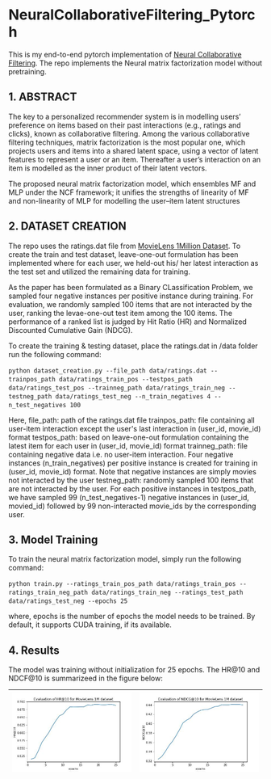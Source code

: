 # NeuralCollaborativeFiltering_Pytorch
This is my end-to-end pytorch implementation of [Neural Collaborative Filtering](https://arxiv.org/abs/1708.05031). The repo implements the  Neural matrix factorization model without pretraining.

## 1. ABSTRACT

The key to a personalized recommender system is in modelling users’ preference on items based on their past interactions (e.g., ratings and clicks), known as collaborative filtering. Among the various collaborative filtering techniques, matrix factorization is the most popular one, which projects users and items into a shared latent space, using a vector of latent features to represent a user or an item. Thereafter a user’s interaction on an item is modelled as the inner product of their latent vectors.

The proposed neural matrix factorization model, which ensembles MF and MLP under the NCF framework; it unifies the strengths of linearity of MF and non-linearity of MLP for modelling the user–item latent structures


## 2. DATASET CREATION

The repo uses the ratings.dat file from [MovieLens 1Million Dataset](https://grouplens.org/datasets/movielens/1m/). To create the train and test dataset, leave-one-out formulation has been implemented where for each user, we held-out his/ her latest interaction as the test set and utilized the remaining data for training. 

As the paper has been formulated as a Binary CLassification Problem, we sampled four negative instances per positive instance during training. For evaluation, we randomly sampled 100 items that are not interacted by the user, ranking the levae-one-out test item among the 100 items. The performance of a ranked list is judged by Hit Ratio (HR) and Normalized Discounted Cumulative Gain (NDCG).

To create the training & testing dataset, place the ratings.dat in /data folder run the following command:

`python dataset_creation.py --file_path data/ratings.dat --trainpos_path data/ratings_train_pos --testpos_path data/ratings_test_pos --trainneg_path data/ratings_train_neg --testneg_path data/ratings_test_neg --n_train_negatives 4 --n_test_negatives 100`

Here,
file_path: path of the ratings.dat file
trainpos_path: file containing all user-item interaction except the user's last interaction in (user_id, movie_id) format
testpos_path: based on leave-one-out formulation containing the latest item for each user in (user_id, movie_id) format
trainneg_path: file containing negative data i.e. no user-item interaction. Four negative instances (n_train_negatives) per positive instance is created for training in (user_id, movie_id) format. Note that negative instances are simply movies not interacted by the user
testneg_path: randomly sampled 100 items that are not interacted by the user. For each positive instances in testpos_path, we have sampled 99 (n_test_negatives-1) negative instances in (user_id, movied_id) followed by 99 non-interacted movie_ids by the corresponding user.

## 3. Model Training

To train the neural matrix factorization model, simply run the following command:

`python train.py --ratings_train_pos_path data/ratings_train_pos --ratings_train_neg_path data/ratings_train_neg --ratings_test_path data/ratings_test_neg --epochs 25`

where, epochs is the number of epochs the model needs to be trained. By default, it supports CUDA training, if its available.

## 4. Results

The model was training without initialization for 25 epochs. The HR@10 and NDCF@10 is summarizeed in the figure below:


|![HR](./images/hr.jpg) |![NDCG](./images/ndcg.jpg)|
|-|-|



